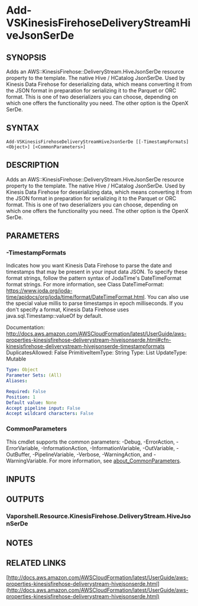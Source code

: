 # Add-VSKinesisFirehoseDeliveryStreamHiveJsonSerDe

## SYNOPSIS
Adds an AWS::KinesisFirehose::DeliveryStream.HiveJsonSerDe resource property to the template.
The native Hive / HCatalog JsonSerDe.
Used by Kinesis Data Firehose for deserializing data, which means converting it from the JSON format in preparation for serializing it to the Parquet or ORC format.
This is one of two deserializers you can choose, depending on which one offers the functionality you need.
The other option is the OpenX SerDe.

## SYNTAX

```
Add-VSKinesisFirehoseDeliveryStreamHiveJsonSerDe [[-TimestampFormats] <Object>] [<CommonParameters>]
```

## DESCRIPTION
Adds an AWS::KinesisFirehose::DeliveryStream.HiveJsonSerDe resource property to the template.
The native Hive / HCatalog JsonSerDe.
Used by Kinesis Data Firehose for deserializing data, which means converting it from the JSON format in preparation for serializing it to the Parquet or ORC format.
This is one of two deserializers you can choose, depending on which one offers the functionality you need.
The other option is the OpenX SerDe.

## PARAMETERS

### -TimestampFormats
Indicates how you want Kinesis Data Firehose to parse the date and timestamps that may be present in your input data JSON.
To specify these format strings, follow the pattern syntax of JodaTime's DateTimeFormat format strings.
For more information, see Class DateTimeFormat: https://www.joda.org/joda-time/apidocs/org/joda/time/format/DateTimeFormat.html.
You can also use the special value millis to parse timestamps in epoch milliseconds.
If you don't specify a format, Kinesis Data Firehose uses java.sql.Timestamp::valueOf by default.

Documentation: http://docs.aws.amazon.com/AWSCloudFormation/latest/UserGuide/aws-properties-kinesisfirehose-deliverystream-hivejsonserde.html#cfn-kinesisfirehose-deliverystream-hivejsonserde-timestampformats
DuplicatesAllowed: False
PrimitiveItemType: String
Type: List
UpdateType: Mutable

```yaml
Type: Object
Parameter Sets: (All)
Aliases:

Required: False
Position: 1
Default value: None
Accept pipeline input: False
Accept wildcard characters: False
```

### CommonParameters
This cmdlet supports the common parameters: -Debug, -ErrorAction, -ErrorVariable, -InformationAction, -InformationVariable, -OutVariable, -OutBuffer, -PipelineVariable, -Verbose, -WarningAction, and -WarningVariable. For more information, see [about_CommonParameters](http://go.microsoft.com/fwlink/?LinkID=113216).

## INPUTS

## OUTPUTS

### Vaporshell.Resource.KinesisFirehose.DeliveryStream.HiveJsonSerDe
## NOTES

## RELATED LINKS

[http://docs.aws.amazon.com/AWSCloudFormation/latest/UserGuide/aws-properties-kinesisfirehose-deliverystream-hivejsonserde.html](http://docs.aws.amazon.com/AWSCloudFormation/latest/UserGuide/aws-properties-kinesisfirehose-deliverystream-hivejsonserde.html)

